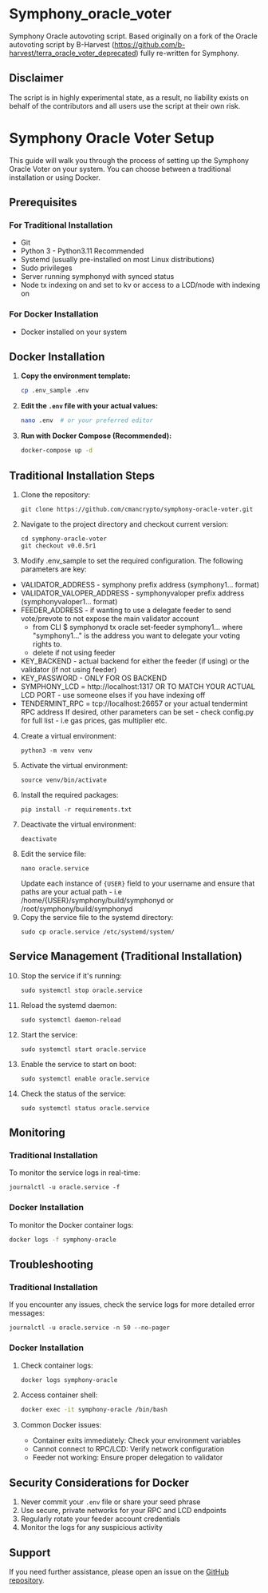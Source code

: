# Symphony_oracle_voter
Symphony Oracle autovoting script. 
Based originally on a fork of the Oracle autovoting script by B-Harvest (https://github.com/b-harvest/terra_oracle_voter_deprecated) fully re-written for Symphony.

## Disclaimer
The script is in highly experimental state, as a result, no liability exists on behalf of the contributors and all users use the script at their own risk. 

# Symphony Oracle Voter Setup
This guide will walk you through the process of setting up the Symphony Oracle Voter on your system. You can choose between a traditional installation or using Docker.

## Prerequisites
### For Traditional Installation
- Git
- Python 3 - Python3.11 Recommended
- Systemd (usually pre-installed on most Linux distributions)
- Sudo privileges
- Server running symphonyd with synced status
- Node tx indexing on and set to kv or access to a LCD/node with indexing on 

### For Docker Installation
- Docker installed on your system

## Docker Installation
1. **Copy the environment template:**
   ```bash
   cp .env_sample .env
   ```

2. **Edit the `.env` file with your actual values:**
   ```bash
   nano .env  # or your preferred editor
   ```

3. **Run with Docker Compose (Recommended):**
   ```bash
   docker-compose up -d
   ```

## Traditional Installation Steps
1. Clone the repository:
   ```
   git clone https://github.com/cmancrypto/symphony-oracle-voter.git
   ```
2. Navigate to the project directory and checkout current version:
   ```
   cd symphony-oracle-voter
   git checkout v0.0.5r1
   ```
3. Modify .env_sample to set the required configuration. The following parameters are key:
- VALIDATOR_ADDRESS - symphony prefix address (symphony1... format)
- VALIDATOR_VALOPER_ADDRESS - symphonyvaloper prefix address (symphonyvaloper1... format)
- FEEDER_ADDRESS - if wanting to use a delegate feeder to send vote/prevote to not expose the main validator account 
  - from CLI $ symphonyd tx oracle set-feeder symphony1... where "symphony1..." is the address you want to delegate your voting rights to.
  - delete if not using feeder 
- KEY_BACKEND - actual backend for either the feeder (if using) or the validator (if not using feeder)
- KEY_PASSWORD - ONLY FOR OS BACKEND
- SYMPHONY_LCD = http://localhost:1317 OR TO MATCH YOUR ACTUAL LCD PORT - use someone elses if you have indexing off 
- TENDERMINT_RPC = tcp://localhost:26657 or your actual tendermint RPC address
If desired, other parameters can be set - check config.py for full list - i.e gas prices, gas multiplier etc. 

4. Create a virtual environment:
   ```
   python3 -m venv venv
   ```
5. Activate the virtual environment:
   ```
   source venv/bin/activate
   ```
6. Install the required packages:
   ```
   pip install -r requirements.txt
   ```
7. Deactivate the virtual environment:
   ```
   deactivate
   ```
8. Edit the service file:
   ```
   nano oracle.service
   ```
   Update each instance of `{USER}` field to your username and ensure that paths are your actual path - i.e /home/{USER}/symphony/build/symphonyd or /root/symphony/build/symphonyd
9. Copy the service file to the systemd directory:
   ```
   sudo cp oracle.service /etc/systemd/system/
   ```

## Service Management (Traditional Installation)
10. Stop the service if it's running:
    ```
    sudo systemctl stop oracle.service
    ```
11. Reload the systemd daemon:
    ```
    sudo systemctl daemon-reload
    ```
12. Start the service:
    ```
    sudo systemctl start oracle.service
    ```
13. Enable the service to start on boot:
    ```
    sudo systemctl enable oracle.service
    ```
14. Check the status of the service:
    ```
    sudo systemctl status oracle.service
    ```

## Monitoring

### Traditional Installation
To monitor the service logs in real-time:
```
journalctl -u oracle.service -f
```

### Docker Installation
To monitor the Docker container logs:
```bash
docker logs -f symphony-oracle
```

## Troubleshooting

### Traditional Installation
If you encounter any issues, check the service logs for more detailed error messages:
```
journalctl -u oracle.service -n 50 --no-pager
```

### Docker Installation
1. Check container logs:
   ```bash
   docker logs symphony-oracle
   ```

2. Access container shell:
   ```bash
   docker exec -it symphony-oracle /bin/bash
   ```

3. Common Docker issues:
   - Container exits immediately: Check your environment variables
   - Cannot connect to RPC/LCD: Verify network configuration
   - Feeder not working: Ensure proper delegation to validator

## Security Considerations for Docker
1. Never commit your `.env` file or share your seed phrase
2. Use secure, private networks for your RPC and LCD endpoints
3. Regularly rotate your feeder account credentials
4. Monitor the logs for any suspicious activity

## Support
If you need further assistance, please open an issue on the [GitHub repository](https://github.com/cmancrypto/symphony-oracle-voter).

